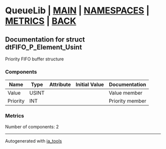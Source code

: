 # QueueLib | [MAIN] | [NAMESPACES] | [METRICS] | [BACK]  

## Documentation for struct dtFIFO_P_Element_Usint  

Priority FIFO buffer structure  

### Components  

| Name | Type | Attribute | Initial Value | Documentation |
| ---- | ---- | --------- | ------------- | ------------- |
|Value|USINT|||Value member|  
|Priority|INT|||Priority member|  

### Metrics  

Number of components: 2  

---
Autogenerated with [ia_tools](https://github.com/tkucic/ia_tools)

[MAIN]: ../../../../index.md
[NAMESPACES]: ../../nsList.md
[METRICS]: ../../../metrics.md
[BACK]: ../nsMain.md
